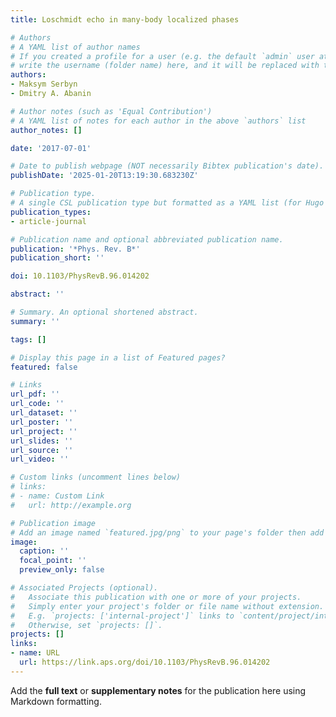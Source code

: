 ```yaml
---
title: Loschmidt echo in many-body localized phases

# Authors
# A YAML list of author names
# If you created a profile for a user (e.g. the default `admin` user at `content/authors/admin/`), 
# write the username (folder name) here, and it will be replaced with their full name and linked to their profile.
authors:
- Maksym Serbyn
- Dmitry A. Abanin

# Author notes (such as 'Equal Contribution')
# A YAML list of notes for each author in the above `authors` list
author_notes: []

date: '2017-07-01'

# Date to publish webpage (NOT necessarily Bibtex publication's date).
publishDate: '2025-01-20T13:19:30.683230Z'

# Publication type.
# A single CSL publication type but formatted as a YAML list (for Hugo requirements).
publication_types:
- article-journal

# Publication name and optional abbreviated publication name.
publication: '*Phys. Rev. B*'
publication_short: ''

doi: 10.1103/PhysRevB.96.014202

abstract: ''

# Summary. An optional shortened abstract.
summary: ''

tags: []

# Display this page in a list of Featured pages?
featured: false

# Links
url_pdf: ''
url_code: ''
url_dataset: ''
url_poster: ''
url_project: ''
url_slides: ''
url_source: ''
url_video: ''

# Custom links (uncomment lines below)
# links:
# - name: Custom Link
#   url: http://example.org

# Publication image
# Add an image named `featured.jpg/png` to your page's folder then add a caption below.
image:
  caption: ''
  focal_point: ''
  preview_only: false

# Associated Projects (optional).
#   Associate this publication with one or more of your projects.
#   Simply enter your project's folder or file name without extension.
#   E.g. `projects: ['internal-project']` links to `content/project/internal-project/index.md`.
#   Otherwise, set `projects: []`.
projects: []
links:
- name: URL
  url: https://link.aps.org/doi/10.1103/PhysRevB.96.014202
---
```


Add the **full text** or **supplementary notes** for the publication here using Markdown formatting.

